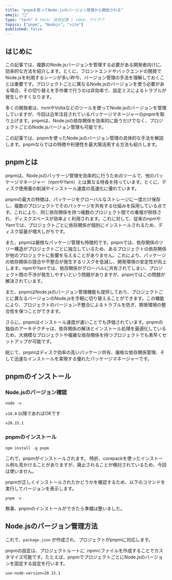 ```yaml
---
title: "pnpmを使ってNode.jsのバージョン管理から開放される"
emoji: "🍣"
type: "tech" # tech: 技術記事 / idea: アイデア
topics: ["pnpm", "Nodejs", "vite"]
published: false
---
```


## はじめに

この記事では、複数のNode.jsバージョンを管理する必要がある開発者向けに、効率的な方法を紹介します。とくに、フロントエンドやバックエンドの開発でNode.jsを利用するシーンが多い昨今、バージョン管理の手法を理解しておくことは重要です。プロジェクトごとに異なるNode.jsのバージョンを使う必要がある場合、その切り替えを手作業で行うのは非効率で、設定ミスによるトラブルが発生しやすくなります。

多くの開発者は、nvmやVoltaなどのツールを使ってNode.jsのバージョンを管理していますが、今回は近年注目されているパッケージマネージャーのpnpmを取り上げます。pnpmは、Node.jsの依存関係を効率的に扱うだけでなく、プロジェクトごとのNode.jsバージョン管理も可能です。

この記事では、pnpmを使ったNode.jsのバージョン管理の具体的な手法を解説します。pnpmならではの特徴や利便性を最大限活用する方法も紹介します。

<!-- TODO: 初稿。冗長な表現や記事の内容としての整合性を調査する -->
## pnpmとは

pnpmは、Node.jsのパッケージ管理を効率的に行うためのツールで、他のパッケージマネージャー（npmやYarn）とは異なる特長を持っています。とくに、ディスク使用量の削減やインストール速度の高速化に優れています。

pnpmの最大の特徴は、パッケージをグローバルなストレージに一度だけ保存し、複数のプロジェクトでそのパッケージを共有する仕組みを採用している点です。これにより、同じ依存関係を持つ複数のプロジェクト間での重複が排除され、ディスクスペースが効率よく利用されます。これに対して、従来のnpmやYarnでは、プロジェクトごとに依存関係が個別にインストールされるため、ディスク容量が増大しがちです。

また、pnpmは厳格なパッケージ管理も特徴的です。pnpmでは、依存関係のツリー構造がプロジェクトごとに独立しているため、あるプロジェクトの依存関係が他のプロジェクトに影響を与えることがありません。これにより、パッケージの依存関係の競合や不整合が発生するリスクを低減し、開発環境の安定性が向上します。npmやYarnでは、依存関係がグローバルに共有されてしまい、プロジェクト間の干渉が発生しやすいという問題がありますが、pnpmではこの問題が解決されています。

また、pnpmはNode.jsのバージョン管理機能も提供しており、プロジェクトごとに異なるバージョンのNode.jsを手軽に切り替えることができます。この機能により、プロジェクトのバージョン不整合によるトラブルを防ぎ、開発環境の整合性を保つことができます。

さらに、pnpmはインストール速度が速いことでも評価されています。pnpmの独自のアーキテクチャは、依存関係の解決とインストール処理を最適化しているため、大規模なプロジェクトや複雑な依存関係を持つプロジェクトでも素早くセットアップが可能です。

総じて、pnpmはディスク効率の高いパッケージ共有、厳格な依存関係管理、そして迅速なインストールを実現する優れたパッケージマネージャーです。

<!-- TODO: 初稿。冗長な表現や記事の内容としての整合性を調査する -->
## pnpmのインストール

### Node.jsのバージョン確認

```msshell:powershell
node -v
```
`v18.0` 以降であればOKです

```msshell:powershell
v20.15.1
```

### pnpmのインストール

```msshell:powershell
npm install -g pnpm
```

これで、pnpmがインストールされます。
時折、corepackを使ったインストール例も見かけることがありますが、廃止されることが検討されているため、今回は使いません。

pnpmが正しくインストールされたかどうかを確認するため、以下のコマンドを実行してバージョンを表示します。

```msshell:powershell
pnpm -v
```

無事、pnpmのインストールができたら準備は整いました。

<!-- TODO: 初稿。冗長な表現や記事の内容としての整合性を調査する -->
## Node.jsのバージョン管理方法

これで、`package.json` が作成され、プロジェクトがpnpmに対応します。

pnpmの設定は、プロジェクトルートに .npmrcファイルを作成することでカスタマイズ可能です。たとえば、pnpmでプロジェクトごとにNode.jsのバージョンを固定する設定を行います。

```ini:.npmrc
use-node-version=20.15.1
```

